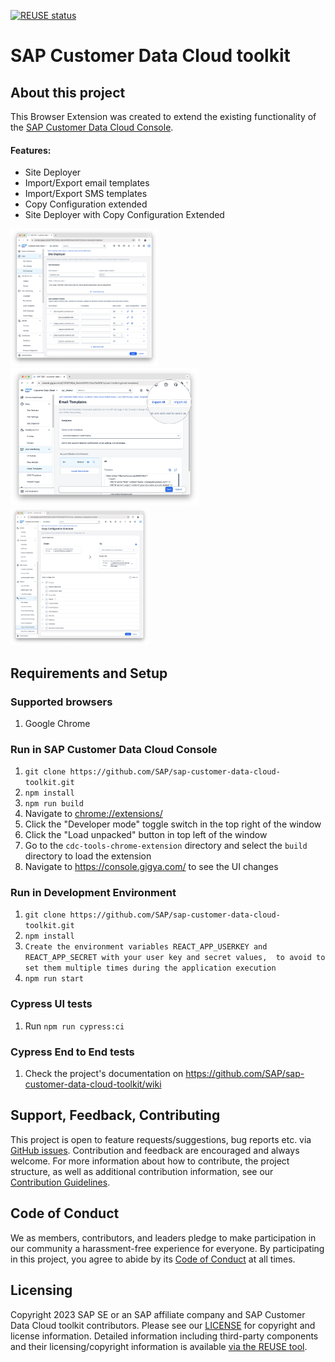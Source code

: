 [![REUSE status](https://api.reuse.software/badge/github.com/SAP/sap-customer-data-cloud-toolkit)](https://api.reuse.software/info/github.com/SAP/sap-customer-data-cloud-toolkit)

# SAP Customer Data Cloud toolkit

## About this project

This Browser Extension was created to extend the existing functionality of the [SAP Customer Data Cloud Console](https://console.gigya.com).

#### Features:

- Site Deployer
- Import/Export email templates
- Import/Export SMS templates
- Copy Configuration extended
- Site Deployer with Copy Configuration Extended

<a href="docs/wiki/assets/screenshots/Site-Deployer.png"><img src="docs/wiki/assets/screenshots/Site-Deployer.png" alt="Site Deployer" style="height: 220px;"></a>
<a href="docs/wiki/assets/screenshots/Export-Import-SMS-E-mail-Templates.png"><img src="docs/wiki/assets/screenshots/Export-Import-SMS-E-mail-Templates.png" alt="Import/Export SMS and E-mail templates" style="height: 220px;"></a>
<a href="docs/wiki/assets/screenshots/Copy-Config-Extended.png"><img src="docs/wiki/assets/screenshots/Copy-Config-Extended.png" alt="Copy Configuration extended" style="height: 220px;"></a>

## Requirements and Setup

### Supported browsers

1. Google Chrome

### Run in SAP Customer Data Cloud Console

1. `git clone https://github.com/SAP/sap-customer-data-cloud-toolkit.git`
2. `npm install`
3. `npm run build`
4. Navigate to [chrome://extensions/](chrome://extensions/)
5. Click the "Developer mode" toggle switch in the top right of the window
6. Click the "Load unpacked" button in top left of the window
7. Go to the `cdc-tools-chrome-extension` directory and select the `build` directory to load the extension
8. Navigate to https://console.gigya.com/ to see the UI changes

### Run in Development Environment

1. `git clone https://github.com/SAP/sap-customer-data-cloud-toolkit.git`
2. `npm install`
3. `Create the environment variables REACT_APP_USERKEY and REACT_APP_SECRET with your user key and secret values, 
to avoid to set them multiple times during the application execution`
4. `npm run start`

### Cypress UI tests

1. Run `npm run cypress:ci`

### Cypress End to End tests

1. Check the project's documentation on https://github.com/SAP/sap-customer-data-cloud-toolkit/wiki

## Support, Feedback, Contributing

This project is open to feature requests/suggestions, bug reports etc. via [GitHub issues](https://github.com/SAP/sap-customer-data-cloud-toolkit/issues). Contribution and feedback are encouraged and always welcome. For more information about how to contribute, the project structure, as well as additional contribution information, see our [Contribution Guidelines](CONTRIBUTING.md).

## Code of Conduct

We as members, contributors, and leaders pledge to make participation in our community a harassment-free experience for everyone. By participating in this project, you agree to abide by its [Code of Conduct](https://github.com/SAP/.github/blob/main/CODE_OF_CONDUCT.md) at all times.

## Licensing

Copyright 2023 SAP SE or an SAP affiliate company and SAP Customer Data Cloud toolkit contributors. Please see our [LICENSE](LICENSE) for copyright and license information. Detailed information including third-party components and their licensing/copyright information is available [via the REUSE tool](https://api.reuse.software/info/github.com/SAP/sap-customer-data-cloud-toolkit.git).

